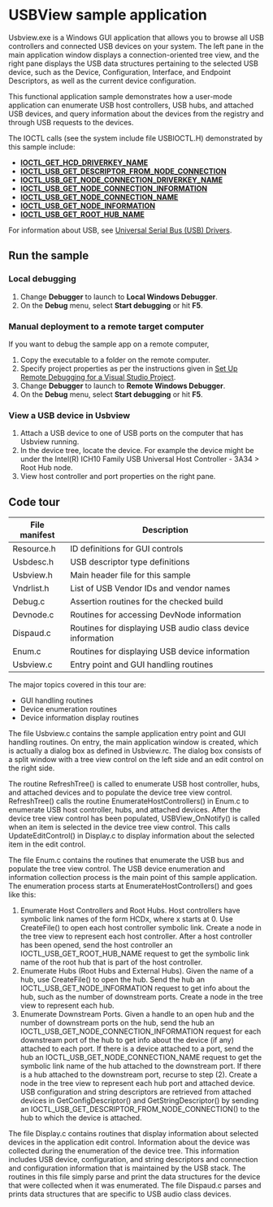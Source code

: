 <!---
    name: USBView sample application
    platform: WDM
    language: cpp
    category: USB
    description: Provides an application that allows you to browse all USB controllers and connected USB devices on your system.
    samplefwlink: https://go.microsoft.com/fwlink/p/?LinkId=618004
--->


USBView sample application
==========================

Usbview.exe is a Windows GUI application that allows you to browse all USB controllers and connected USB devices on your system. The left pane in the main application window displays a connection-oriented tree view, and the right pane displays the USB data structures pertaining to the selected USB device, such as the Device, Configuration, Interface, and Endpoint Descriptors, as well as the current device configuration.

This functional application sample demonstrates how a user-mode application can enumerate USB host controllers, USB hubs, and attached USB devices, and query information about the devices from the registry and through USB requests to the devices.

The IOCTL calls (see the system include file USBIOCTL.H) demonstrated by this sample include:

-   [**IOCTL\_GET\_HCD\_DRIVERKEY\_NAME**](https://msdn.microsoft.com/en-us/library/windows/hardware/ff537236)
-   [**IOCTL\_USB\_GET\_DESCRIPTOR\_FROM\_NODE\_CONNECTION**](https://msdn.microsoft.com/en-us/library/windows/hardware/ff537310)
-   [**IOCTL\_USB\_GET\_NODE\_CONNECTION\_DRIVERKEY\_NAME**](https://msdn.microsoft.com/en-us/library/windows/hardware/ff537317)
-   [**IOCTL\_USB\_GET\_NODE\_CONNECTION\_INFORMATION**](https://msdn.microsoft.com/en-us/library/windows/hardware/ff537319)
-   [**IOCTL\_USB\_GET\_NODE\_CONNECTION\_NAME**](https://msdn.microsoft.com/en-us/library/windows/hardware/ff537323)
-   [**IOCTL\_USB\_GET\_NODE\_INFORMATION**](https://msdn.microsoft.com/en-us/library/windows/hardware/ff537324)
-   [**IOCTL\_USB\_GET\_ROOT\_HUB\_NAME**](https://msdn.microsoft.com/en-us/library/windows/hardware/ff537326)

For information about USB, see [Universal Serial Bus (USB) Drivers](https://msdn.microsoft.com/en-us/library/windows/hardware/ff538930).

Run the sample
--------------

### Local debugging

1.  Change **Debugger** to launch to **Local Windows Debugger**.
2.  On the **Debug** menu, select **Start debugging** or hit **F5**.

### Manual deployment to a remote target computer

If you want to debug the sample app on a remote computer,

1.  Copy the executable to a folder on the remote computer.
2.  Specify project properties as per the instructions given in [Set Up Remote Debugging for a Visual Studio Project](https://msdn.microsoft.com/en-us/library/8x6by8d2.aspx).
3.  Change **Debugger** to launch to **Remote Windows Debugger**.
4.  On the **Debug** menu, select **Start debugging** or hit **F5**.

### View a USB device in Usbview

1.  Attach a USB device to one of USB ports on the computer that has Usbview running.
2.  In the device tree, locate the device. For example the device might be under the Intel(R) ICH10 Family USB Universal Host Controller - 3A34 \> Root Hub node.
3.  View host controller and port properties on the right pane.

Code tour
---------

File manifest | Description 
--------------|------------
Resource.h | ID definitions for GUI controls 
Usbdesc.h | USB descriptor type definitions 
Usbview.h | Main header file for this sample 
Vndrlist.h | List of USB Vendor IDs and vendor names 
Debug.c | Assertion routines for the checked build 
Devnode.c | Routines for accessing DevNode information 
Dispaud.c | Routines for displaying USB audio class device information 
Enum.c | Routines for displaying USB device information 
Usbview.c | Entry point and GUI handling routines 

The major topics covered in this tour are:

-   GUI handling routines
-   Device enumeration routines
-   Device information display routines

The file Usbview.c contains the sample application entry point and GUI handling routines. On entry, the main application window is created, which is actually a dialog box as defined in Usbview.rc. The dialog box consists of a split window with a tree view control on the left side and an edit control on the right side.

The routine RefreshTree() is called to enumerate USB host controller, hubs, and attached devices and to populate the device tree view control. RefreshTree() calls the routine EnumerateHostControllers() in Enum.c to enumerate USB host controller, hubs, and attached devices. After the device tree view control has been populated, USBView\_OnNotify() is called when an item is selected in the device tree view control. This calls UpdateEditControl() in Display.c to display information about the selected item in the edit control.

The file Enum.c contains the routines that enumerate the USB bus and populate the tree view control. The USB device enumeration and information collection process is the main point of this sample application. The enumeration process starts at EnumerateHostControllers() and goes like this:

1.  Enumerate Host Controllers and Root Hubs. Host controllers have symbolic link names of the form HCDx, where x starts at 0. Use CreateFile() to open each host controller symbolic link. Create a node in the tree view to represent each host controller. After a host controller has been opened, send the host controller an IOCTL\_USB\_GET\_ROOT\_HUB\_NAME request to get the symbolic link name of the root hub that is part of the host controller.
2.  Enumerate Hubs (Root Hubs and External Hubs). Given the name of a hub, use CreateFile() to open the hub. Send the hub an IOCTL\_USB\_GET\_NODE\_INFORMATION request to get info about the hub, such as the number of downstream ports. Create a node in the tree view to represent each hub.
3.  Enumerate Downstream Ports. Given a handle to an open hub and the number of downstream ports on the hub, send the hub an IOCTL\_USB\_GET\_NODE\_CONNECTION\_INFORMATION request for each downstream port of the hub to get info about the device (if any) attached to each port. If there is a device attached to a port, send the hub an IOCTL\_USB\_GET\_NODE\_CONNECTION\_NAME request to get the symbolic link name of the hub attached to the downstream port. If there is a hub attached to the downstream port, recurse to step (2). Create a node in the tree view to represent each hub port and attached device. USB configuration and string descriptors are retrieved from attached devices in GetConfigDescriptor() and GetStringDescriptor() by sending an IOCTL\_USB\_GET\_DESCRIPTOR\_FROM\_NODE\_CONNECTION() to the hub to which the device is attached.

The file Display.c contains routines that display information about selected devices in the application edit control. Information about the device was collected during the enumeration of the device tree. This information includes USB device, configuration, and string descriptors and connection and configuration information that is maintained by the USB stack. The routines in this file simply parse and print the data structures for the device that were collected when it was enumerated. The file Dispaud.c parses and prints data structures that are specific to USB audio class devices.

